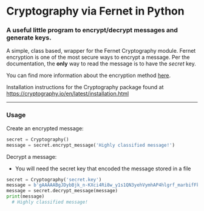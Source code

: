 # Cryptography via Fernet in Python
### A useful little program to encrypt/decrypt messages and generate keys.

A simple, class based, wrapper for the Fernet Cryptography module.  Fernet encryption is one of the most secure ways to encrypt a message. Per the documentation, the **only** way to read the message is to have the *secret* key.  

You can find more information about the encryption method [here](https://cryptography.io/en/latest/fernet.html).

Installation instructions for the Cryptography package found at https://cryptography.io/en/latest/installation.html

---

### Usage

Create an encrypted message:
```python
secret = Cryptography()
message = secret.encrypt_message('Highly classified message!')
```

Decrypt a message: 
- You will need the secret key that encoded the message stored in a file
```python
secret = Cryptography('secret.key')
message = b'gAAAAABgJDybBjk_n-KXci4Ri8w_y1s1QN3yehVymhAP4hlgrf_marbifFko0Ynvs_xgX2ZOpLEo7Gmj7fUDsQizcyNaR3uX5cSsFntVXCOPy0_XmO5_k04='
message = secret.decrypt_message(message)
print(message)
  # Highly classified message!
```
